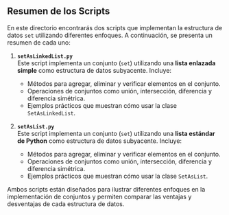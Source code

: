 ## Resumen de los Scripts

En este directorio encontrarás dos scripts que implementan la estructura de datos `set` utilizando diferentes enfoques. A continuación, se presenta un resumen de cada uno:

1. **`setAsLinkedList.py`**  
   Este script implementa un conjunto (`set`) utilizando una **lista enlazada simple** como estructura de datos subyacente. Incluye:
   - Métodos para agregar, eliminar y verificar elementos en el conjunto.
   - Operaciones de conjuntos como unión, intersección, diferencia y diferencia simétrica.
   - Ejemplos prácticos que muestran cómo usar la clase `SetAsLinkedList`.

2. **`setAsList.py`**  
   Este script implementa un conjunto (`set`) utilizando una **lista estándar de Python** como estructura de datos subyacente. Incluye:
   - Métodos para agregar, eliminar y verificar elementos en el conjunto.
   - Operaciones de conjuntos como unión, intersección, diferencia y diferencia simétrica.
   - Ejemplos prácticos que muestran cómo usar la clase `SetAsList`.

Ambos scripts están diseñados para ilustrar diferentes enfoques en la implementación de conjuntos y permiten comparar las ventajas y desventajas de cada estructura de datos.
